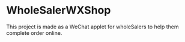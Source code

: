 # WholeSalerWXShop
This project is made as a WeChat applet for wholeSalers to help them complete order online.
